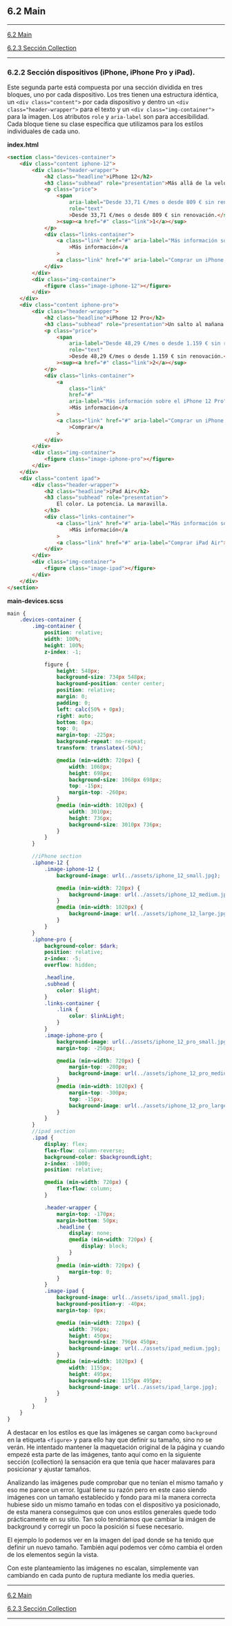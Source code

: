 ## 6.2 Main

---

[6.2 Main](main.md)

[6.2.3 Sección Collection](main-collection.md)

---

### 6.2.2 Sección dispositivos (iPhone, iPhone Pro y iPad).

Este segunda parte está compuesta por una sección dividida en tres bloques, uno por cada dispositivo. Los tres tienen una estructura idéntica, un `<div class="content">` por cada dispositivo y dentro un `<div class="header-wrapper">` para el texto y un `<div class="img-container">` para la imagen. Los atributos `role` y `aria-label` son para accesibilidad.
Cada bloque tiene su clase específica que utilizamos para los estilos individuales de cada uno.

**index.html**

```html
<section class="devices-container">
	<div class="content iphone-12">
		<div class="header-wrapper">
			<h2 class="headline">iPhone 12</h2>
			<h3 class="subhead" role="presentation">Más allá de la velocidad.</h3>
			<p class="price">
				<span
					aria-label="Desde 33,71 €/mes o desde 809 € sin renovación"
					role="text"
					>Desde 33,71 €/mes o desde 809 € sin renovación.</span
				><sup><a href="#" class="link">1</a></sup>
			</p>
			<div class="links-container">
				<a class="link" href="#" aria-label="Más información sobre el iPhone 12"
					>Más información</a
				>
				<a class="link" href="#" aria-label="Comprar un iPhone 12">Comprar</a>
			</div>
		</div>
		<div class="img-container">
			<figure class="image-iphone-12"></figure>
		</div>
	</div>
	<div class="content iphone-pro">
		<div class="header-wrapper">
			<h2 class="headline">iPhone 12 Pro</h2>
			<h3 class="subhead" role="presentation">Un salto al mañana.</h3>
			<p class="price">
				<span
					aria-label="Desde 48,29 €/mes o desde 1.159 € sin renovación"
					role="text"
					>Desde 48,29 €/mes o desde 1.159 € sin renovación.</span
				><sup><a href="#" class="link">2</a></sup>
			</p>
			<div class="links-container">
				<a
					class="link"
					href="#"
					aria-label="Más información sobre el iPhone 12 Pro"
					>Más información</a
				>
				<a class="link" href="#" aria-label="Comprar un iPhone 12 Pro"
					>Comprar</a
				>
			</div>
		</div>
		<div class="img-container">
			<figure class="image-iphone-pro"></figure>
		</div>
	</div>
	<div class="content ipad">
		<div class="header-wrapper">
			<h2 class="headline">iPad Air</h2>
			<h3 class="subhead" role="presentation">
				El color. La potencia. La maravilla.
			</h3>
			<div class="links-container">
				<a class="link" href="#" aria-label="Más información sobre el iPad Air"
					>Más información</a
				>
				<a class="link" href="#" aria-label="Comprar iPad Air">Comprar</a>
			</div>
		</div>
		<div class="img-container">
			<figure class="image-ipad"></figure>
		</div>
	</div>
</section>
```

**main-devices.scss**

```scss
main {
	.devices-container {
		.img-container {
			position: relative;
			width: 100%;
			height: 100%;
			z-index: -1;

			figure {
				height: 548px;
				background-size: 734px 548px;
				background-position: center center;
				position: relative;
				margin: 0;
				padding: 0;
				left: calc(50% + 0px);
				right: auto;
				bottom: 0px;
				top: 0;
				margin-top: -225px;
				background-repeat: no-repeat;
				transform: translatex(-50%);

				@media (min-width: 720px) {
					width: 1068px;
					height: 698px;
					background-size: 1068px 698px;
					top: -15px;
					margin-top: -260px;
				}
				@media (min-width: 1020px) {
					width: 3010px;
					height: 736px;
					background-size: 3010px 736px;
				}
			}
		}

		//iPhone section
		.iphone-12 {
			.image-iphone-12 {
				background-image: url(../assets/iphone_12_small.jpg);

				@media (min-width: 720px) {
					background-image: url(../assets/iphone_12_medium.jpg);
				}
				@media (min-width: 1020px) {
					background-image: url(../assets/iphone_12_large.jpg);
				}
			}
		}
		.iphone-pro {
			background-color: $dark;
			position: relative;
			z-index: -5;
			overflow: hidden;

			.headline,
			.subhead {
				color: $light;
			}
			.links-container {
				.link {
					color: $linkLight;
				}
			}
			.image-iphone-pro {
				background-image: url(../assets/iphone_12_pro_small.jpg);
				margin-top: -250px;

				@media (min-width: 720px) {
					margin-top: -280px;
					background-image: url(../assets/iphone_12_pro_medium.jpg);
				}
				@media (min-width: 1020px) {
					margin-top: -300px;
					top: -15px;
					background-image: url(../assets/iphone_12_pro_large.jpg);
				}
			}
		}
		//ipad section
		.ipad {
			display: flex;
			flex-flow: column-reverse;
			background-color: $backgroundLight;
			z-index: -1000;
			position: relative;

			@media (min-width: 720px) {
				flex-flow: column;
			}

			.header-wrapper {
				margin-top: -170px;
				margin-bottom: 50px;
				.headline {
					display: none;
					@media (min-width: 720px) {
						display: block;
					}
				}
				@media (min-width: 720px) {
					margin-top: 0;
				}
			}
			.image-ipad {
				background-image: url(../assets/ipad_small.jpg);
				background-position-y: -40px;
				margin-top: 0px;

				@media (min-width: 720px) {
					width: 796px;
					height: 450px;
					background-size: 796px 450px;
					background-image: url(../assets/ipad_medium.jpg);
				}
				@media (min-width: 1020px) {
					width: 1155px;
					height: 495px;
					background-size: 1155px 495px;
					background-image: url(../assets/ipad_large.jpg);
				}
			}
		}
	}
}
```

A destacar en los estilos es que las imágenes se cargan como `background` en la etiqueta `<figure>` y para ello hay que definir su tamaño, sino no se verán.
He intentado mantener la maquetación original de la página y cuando empezé esta parte de las imágenes, tanto aquí como en la siguiente sección (collection) la sensación era que tenía que hacer malavares para posicionar y ajustar tamaños.

Analizando las imágenes pude comprobar que no tenían el mismo tamaño y eso me parece un error. Igual tiene su razón pero en este caso siendo imágenes con un tamaño establecido y fondo para mi la manera correcta hubiese sido un mismo tamaño en todas con el dispositivo ya posicionado, de esta manera conseguimos que con unos estilos generales quede todo prácticamente en su sitio. Tan solo tendríamos que cambiar la imágen de background y corregir un poco la posición si fuese necesario.

El ejemplo lo podemos ver en la imagen del ipad donde se ha tenido que definir un nuevo tamaño. También aquí podemos ver cómo cambia el orden de los elementos según la vista.

Con este planteamiento las imágenes no escalan, simplemente van cambiando en cada punto de ruptura mediante los media queries.

---

[6.2 Main](main.md)

[6.2.3 Sección Collection](main-collection.md)

---
